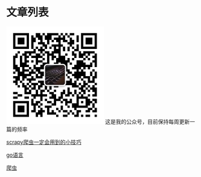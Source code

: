 # 文章列表

![我自己的公众号-小黑同学](./img/qrcode.jpg)
这是我的公众号，目前保持每周更新一篇的频率

[scrapy爬虫一定会用到的小技巧](./2016/12/scrapy)

[go语言](./2018-02-07-go)

[爬虫](./2018/02/spider)


